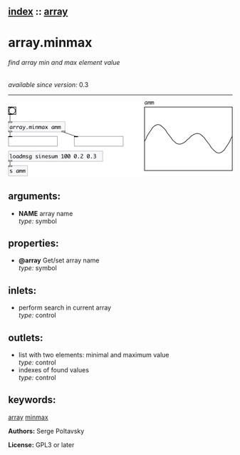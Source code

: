 [index](index.html) :: [array](category_array.html)
---

# array.minmax

###### find array min and max element value

*available since version:* 0.3

---




[![example](../examples/img/array.minmax.jpg)](../examples/pd/array.minmax.pd)



## arguments:

* **NAME**
array name<br>
_type:_ symbol<br>





## properties:

* **@array** 
Get/set array name<br>
_type:_ symbol<br>



## inlets:

* perform search in current array<br>
_type:_ control



## outlets:

* list with two elements: minimal and maximum value<br>
_type:_ control
* indexes of found values<br>
_type:_ control



## keywords:

[array](keywords/array.html)
[minmax](keywords/minmax.html)






**Authors:** Serge Poltavsky




**License:** GPL3 or later





